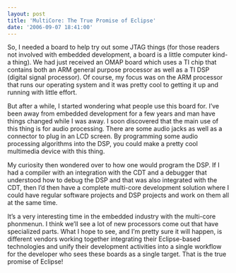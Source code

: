 ```yaml
---
layout: post
title: 'MultiCore: The True Promise of Eclipse'
date: '2006-09-07 18:41:00'
---
```



So, I needed a board to help try out some JTAG things (for those readers not involved with embedded development, a board is a little computer kind-a thing). We had just received an OMAP board which uses a TI chip that contains both an ARM general purpose processor as well as a TI DSP (digital signal processor). Of course, my focus was on the ARM processor that runs our operating system and it was pretty cool to getting it up and running with little effort.

But after a while, I started wondering what people use this board for. I’ve been away from embedded development for a few years and man have things changed while I was away. I soon discovered that the main use of this thing is for audio processing. There are some audio jacks as well as a connector to plug in an LCD screen. By programming some audio processing algorithms into the DSP, you could make a pretty cool multimedia device with this thing.

My curiosity then wondered over to how one would program the DSP. If I had a compiler with an integration with the CDT and a debugger that understood how to debug the DSP and that was also integrated with the CDT, then I’d then have a complete multi-core development solution where I could have regular software projects and DSP projects and work on them all at the same time.

It’s a very interesting time in the embedded industry with the multi-core phonmenun. I think we’ll see a lot of new processors come out that have specialized parts. What I hope to see, and I’m pretty sure it will happen, is different vendors working together integrating their Eclipse-based technologies and unify their development activities into a single workflow for the developer who sees these boards as a single target. That is the true promise of Eclipse!


